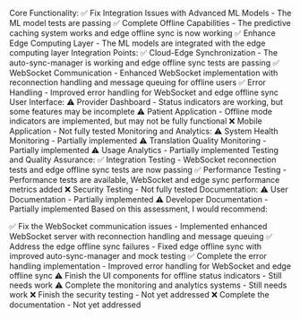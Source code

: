 Core Functionality:
✅ Fix Integration Issues with Advanced ML Models - The ML model tests are passing
✅ Complete Offline Capabilities - The predictive caching system works and edge offline sync is now working
✅ Enhance Edge Computing Layer - The ML models are integrated with the edge computing layer
Integration Points:
✅ Cloud-Edge Synchronization - The auto-sync-manager is working and edge offline sync tests are passing
✅ WebSocket Communication - Enhanced WebSocket implementation with reconnection handling and message queuing for offline users
✅ Error Handling - Improved error handling for WebSocket and edge offline sync
User Interface:
⚠️ Provider Dashboard - Status indicators are working, but some features may be incomplete
⚠️ Patient Application - Offline mode indicators are implemented, but may not be fully functional
❌ Mobile Application - Not fully tested
Monitoring and Analytics:
⚠️ System Health Monitoring - Partially implemented
⚠️ Translation Quality Monitoring - Partially implemented
⚠️ Usage Analytics - Partially implemented
Testing and Quality Assurance:
✅ Integration Testing - WebSocket reconnection tests and edge offline sync tests are now passing
✅ Performance Testing - Performance tests are available, WebSocket and edge sync performance metrics added
❌ Security Testing - Not fully tested
Documentation:
⚠️ User Documentation - Partially implemented
⚠️ Developer Documentation - Partially implemented
Based on this assessment, I would recommend:

✅ Fix the WebSocket communication issues - Implemented enhanced WebSocket server with reconnection handling and message queuing
✅ Address the edge offline sync failures - Fixed edge offline sync with improved auto-sync-manager and mock testing
✅ Complete the error handling implementation - Improved error handling for WebSocket and edge offline sync
⚠️ Finish the UI components for offline status indicators - Still needs work
⚠️ Complete the monitoring and analytics systems - Still needs work
❌ Finish the security testing - Not yet addressed
❌ Complete the documentation - Not yet addressed